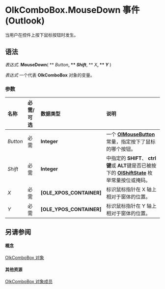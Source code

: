 
# OlkComboBox.MouseDown 事件 (Outlook)

当用户在控件上按下鼠标按钮时发生。


## 语法

 _表达式_. **MouseDown**( ** _Button_**, ** _Shift_**, ** _X_**, ** _Y_** )

 _表达式_ 一个代表 **OlkComboBox** 对象的变量。


### 参数



|**名称**|**必需/可选**|**数据类型**|**说明**|
|:-----|:-----|:-----|:-----|
| _Button_|必需|**Integer**|一个  **[OlMouseButton](f654f074-f7e7-6128-9d7d-8ec6adbfe5f7.md)** 常量，指定按下了鼠标的哪个按钮。|
| _Shift_|必需|**Integer**|中指定的 **SHIFT**、  **ctrl 键**或 **ALT**键是否已被按下的 **[OlShiftState](f71dd27d-6930-1450-e8e9-11ab1eace6ca.md)** 枚举常量按位或掩码。|
| _X_|必需|**[OLE_XPOS_CONTAINER]**|标识鼠标指针在 X 轴上相对于窗体的位置。|
| _Y_|必需|**[OLE_YPOS_CONTAINER]**|标识鼠标指针在 Y 轴上相对于窗体的位置。|

## 另请参阅


#### 概念


[OlkComboBox 对象](8d5e2f25-2962-af28-2523-b7b82473ea0a.md)
#### 其他资源


[OlkComboBox 对象成员](618de9e2-f5b9-40d9-239e-95aeb9dce092.md)